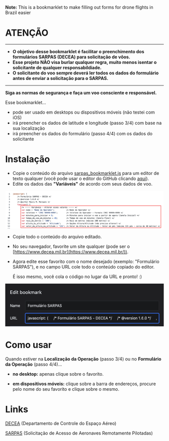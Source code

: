 **Note:** This is a bookmarklet to make filling out forms for drone flights in Brazil easier

# ATENÇÃO

---

- **O objetivo desse bookmarklet é facilitar o preenchimento dos formulários SARPAS (DECEA) para solicitação de vôos.**
- **Esse projeto NÃO visa burlar qualquer regra, muito menos isentar o solicitante de qualquer responsabildiade.**
- **O solicitante do voo sempre deverá ler todos os dados do formulário antes de enviar a solicitação para o SARPAS.**
 
---
    
**Siga as normas de segurança e faça um voo consciente e responsável.**

Esse bookmarklet...

- pode ser usado em desktops ou dispositivos móveis (não testei com iOS)
- irá preencher os dados de latitude e longitude (passo 3/4) com base na sua localização
- irá preencher os dados do formulário (passo 4/4) com os dados do solicitante

# Instalação

- Copie o conteúdo do arquivo [sarpas_bookmarklet.js](https://github.com/maurymmarques/sarpas_bookmarklet/blob/master/sarpas_bookmarklet.js) para um editor de texto qualquer (você pode usar o editor do GitHub clicando [aqui](https://github.com/maurymmarques/sarpas_bookmarklet/edit/master/sarpas_bookmarklet.js)).
- Edite os dados das **"Variáveis"** de acordo com seus dados de voo.

![Variables Screenshot](https://github.com/maurymmarques/sarpas_bookmarklet/raw/master/images/variables_screenshot.png)

- Copie todo o conteúdo do arquivo editado.
- No seu navegador, favorite um site qualquer (pode ser o [https://www.decea.mil.br](https://www.decea.mil.br/)).
- Agora edite esse favorito com o nome desejado (exemplo: "Formulário SARPAS"), e no campo URL cole todo o conteúdo copiado do editor. 

    É isso mesmo, você cola o código no lugar da URL e pronto! :)

![Bookmark Screenshot](https://github.com/maurymmarques/sarpas_bookmarklet/raw/master/images/bookmark_screenshot.png)

# Como usar

Quando estiver na **Localização da Operação** (passo 3/4) ou no **Formulário da Operação** (passo 4/4)...
    
- **no desktop:** apenas clique sobre o favorito.

- **em dispositivos móveis:** clique sobre a barra de endereços, procure pelo nome do seu favorito e clique sobre o mesmo.

# Links

[DECEA](https://www.decea.mil.br/) (Departamento de Controle do Espaço Aéreo)

[SARPAS](https://servicos.decea.mil.br/sarpas/) (Solicitação de Acesso de Aeronaves Remotamente Pilotadas)
